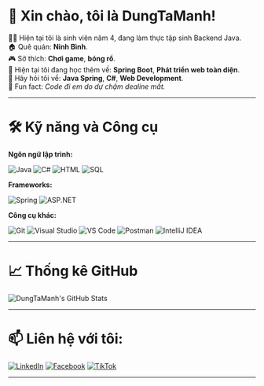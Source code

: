 # 👋 Xin chào, tôi là DungTaManh!

👨‍🎓 Hiện tại tôi là sinh viên năm 4, đang làm thực tập sinh Backend Java.  
🏠 Quê quán: **Ninh Bình**.  
🎮 Sở thích: **Chơi game**, **bóng rổ**.  
🌱 Hiện tại tôi đang học thêm về: **Spring Boot**, **Phát triển web toàn diện**.  
💬 Hãy hỏi tôi về: **Java Spring**, **C#**, **Web Development**.  
🎯 Fun fact: *Code đi em do dự chậm dealine mất.*

---

# 🛠️ Kỹ năng và Công cụ

**Ngôn ngữ lập trình:**

![Java](https://img.shields.io/badge/Java-orange?style=for-the-badge&logo=java&logoColor=white)
![C#](https://img.shields.io/badge/C%23-239120?style=for-the-badge&logo=csharp&logoColor=white)
![HTML](https://img.shields.io/badge/HTML-E34F26?style=for-the-badge&logo=html5&logoColor=white)
![SQL](https://img.shields.io/badge/SQL-4479A1?style=for-the-badge&logo=mysql&logoColor=white)

**Frameworks:**

![Spring](https://img.shields.io/badge/Spring-6DB33F?style=for-the-badge&logo=spring&logoColor=white)
![ASP.NET](https://img.shields.io/badge/ASP.NET-512BD4?style=for-the-badge&logo=dotnet&logoColor=white)

**Công cụ khác:**

![Git](https://img.shields.io/badge/Git-F05032?style=for-the-badge&logo=git&logoColor=white)
![Visual Studio](https://img.shields.io/badge/Visual%20Studio-5C2D91?style=for-the-badge&logo=visualstudio&logoColor=white)
![VS Code](https://img.shields.io/badge/VS%20Code-007ACC?style=for-the-badge&logo=visualstudiocode&logoColor=white)
![Postman](https://img.shields.io/badge/Postman-FF6C37?style=for-the-badge&logo=postman&logoColor=white)
![IntelliJ IDEA](https://img.shields.io/badge/IntelliJ%20IDEA-000000?style=for-the-badge&logo=intellijidea&logoColor=white)

---

# 📈 Thống kê GitHub

![DungTaManh's GitHub Stats](https://github-readme-stats.vercel.app/api?username=tmd2311&show_icons=true&theme=gruvbox_light&hide=prs,issues)

---

# 📫 Liên hệ với tôi:

[![LinkedIn](https://img.shields.io/badge/LinkedIn-Connect-blue?style=for-the-badge&logo=linkedin)](https://www.linkedin.com/in/tmd2311/)
[![Facebook](https://img.shields.io/badge/Facebook-Connect-1877F2?style=for-the-badge&logo=facebook&logoColor=white)](https://www.facebook.com/tmd.23.11/)
[![TikTok](https://img.shields.io/badge/TikTok-Follow-000000?style=for-the-badge&logo=tiktok&logoColor=white)](https://www.tiktok.com/@dung2311yl)


---

